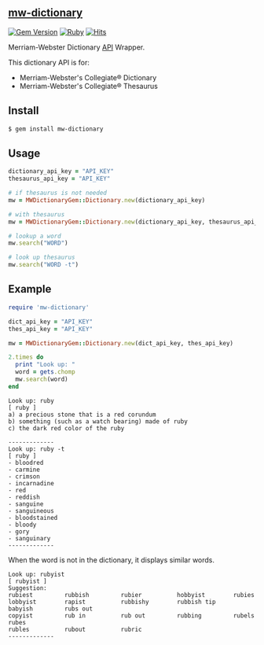 ## [mw-dictionary](https://rubygems.org/gems/mw-dictionary)
[![Gem Version](https://badge.fury.io/rb/mw-dictionary.png)](https://badge.fury.io/rb/mw-dictionary)
[![Ruby](https://img.shields.io/badge/Ruby-2.7.0-red)](#) 
[![Hits](https://hits.seeyoufarm.com/api/count/incr/badge.svg?url=https%3A%2F%2Fgithub.com%2Fjioneeu%2Fmw-dictionary)](https://hits.seeyoufarm.com)


Merriam-Webster Dictionary [API](https://dictionaryapi.com/products/index) Wrapper.

This dictionary API is for:
- Merriam-Webster's Collegiate® Dictionary
- Merriam-Webster's Collegiate® Thesaurus

## Install
```sh
$ gem install mw-dictionary
```

## Usage
```rb
dictionary_api_key = "API_KEY" 
thesaurus_api_key = "API_KEY"

# if thesaurus is not needed
mw = MWDictionaryGem::Dictionary.new(dictionary_api_key)

# with thesaurus
mw = MWDictionaryGem::Dictionary.new(dictionary_api_key, thesaurus_api_key)

# lookup a word
mw.search("WORD")

# look up thesaurus
mw.search("WORD -t")
```

## Example
```rb
require 'mw-dictionary'

dict_api_key = "API_KEY"
thes_api_key = "API_KEY"

mw = MWDictionaryGem::Dictionary.new(dict_api_key, thes_api_key)

2.times do
  print "Look up: "
  word = gets.chomp
  mw.search(word)
end
```

```
Look up: ruby
[ ruby ]
a) a precious stone that is a red corundum
b) something (such as a watch bearing) made of ruby
c) the dark red color of the ruby

-------------
Look up: ruby -t
[ ruby ]
- bloodred
- carmine
- crimson
- incarnadine
- red
- reddish
- sanguine
- sanguineous
- bloodstained
- bloody
- gory
- sanguinary
-------------
```

When the word is not in the dictionary, it displays similar words.
```
Look up: rubyist
[ rubyist ]
Suggestion:
rubiest         rubbish         rubier          hobbyist        rubies          
lobbyist        rapist          rubbishy        rubbish tip     babyish         rubs out        
copyist         rub in          rub out         rubbing         rubels          rubes           
rubles          rubout          rubric          
-------------
```
